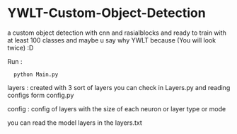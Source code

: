 # YWLT-Custom-Object-Detection
a custom object detection with cnn and rasialblocks and ready to train with at least 100 classes and maybe u say why YWLT because (You will look twice) :D

  Run :
  
      python Main.py

  layers :
    created with 3 sort of layers you can check in Layers.py
     and reading configs form config.py
     
  config :
    config of layers with the size of each neuron or layer type or mode
    
  
  you can read the model layers in the layers.txt 
       
